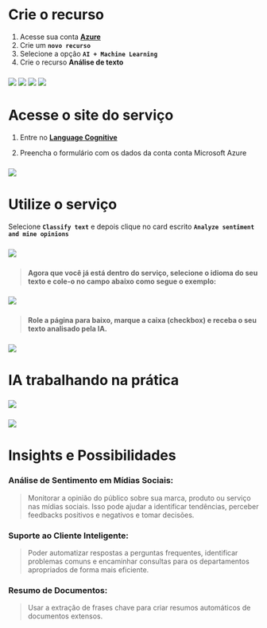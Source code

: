 # Crie o recurso

1. Acesse sua conta [**Azure**](https://portal.microsoft.azure.com)
2. Crie um **`novo recurso`**
3. Selecione a opção **`AI + Machine Learning`**
4. Crie o recurso **Análise de texto**

###

<img src="./inputs/1.png" />
<img src="./inputs/2.png" />
<img src="./inputs/3.png" />
<img src="./inputs/4.png" />

###

# Acesse o site do serviço

1. Entre no [**Language Cognitive**](https://language.cognitive.azure.com)

2. Preencha o formulário com os dados da conta conta Microsoft Azure

###

<img src="./inputs/5.png" />

###

# Utilize o serviço

Selecione **`Classify text`** e depois clique no card escrito **`Analyze sentiment and mine opinions`**

###

<img src="./inputs/6.png" />

###

> **Agora que você já está dentro do serviço, selecione o idioma do seu texto e cole-o no campo abaixo como segue o exemplo:**

###

<img src="./inputs/7.png" />

###

> **Role a página para baixo, marque a caixa (checkbox) e receba o seu texto analisado pela IA.**

###

<img src="./inputs/8.png" />

###

# IA trabalhando na prática

###

<img src="./inputs/9.png" />

###

<img src="./inputs/10.png" />

###

# Insights e Possibilidades

### Análise de Sentimento em Mídias Sociais: 

> Monitorar a opinião do público sobre sua marca, produto ou serviço nas mídias sociais. Isso pode ajudar a identificar tendências, perceber feedbacks positivos e negativos e tomar decisões.

### Suporte ao Cliente Inteligente: 

> Poder automatizar respostas a perguntas frequentes, identificar problemas comuns e encaminhar consultas para os departamentos apropriados de forma mais eficiente.

### Resumo de Documentos: 

> Usar a extração de frases chave para criar resumos automáticos de documentos extensos.